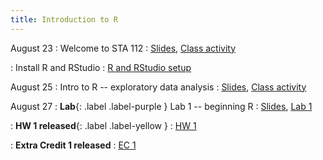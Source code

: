 ```yaml
---
title: Introduction to R
---
```


August 23
: Welcome to STA 112
  : [Slides](https://sta112-f21.github.io/slides/lecture_1.html), [Class activity](https://sta112-f21.github.io/class_activities/ca_lecture1/)

: Install R and RStudio 
  : [R and RStudio setup](https://sta112-f21.github.io/software_installation/)

August 25
: Intro to R -- exploratory data analysis
  : [Slides](https://sta112-f21.github.io/slides/lecture_2.html), [Class activity](https://sta112-f21.github.io/class_activities/ca_lecture2.html)

August 27
: **Lab**{: .label .label-purple } Lab 1 -- beginning R
  : [Slides](#), [Lab 1](#)

: **HW 1 released**{: .label .label-yellow }
  : [HW 1](#)

: **Extra Credit 1 released**
  : [EC 1](https://sta112-f21.github.io/extra_credit/ec1/)
